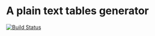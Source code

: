 # A plain text tables generator

[![Build Status](https://travis-ci.org/vahancho/textable.svg?branch=master)](https://travis-ci.org/vahancho/textable)
